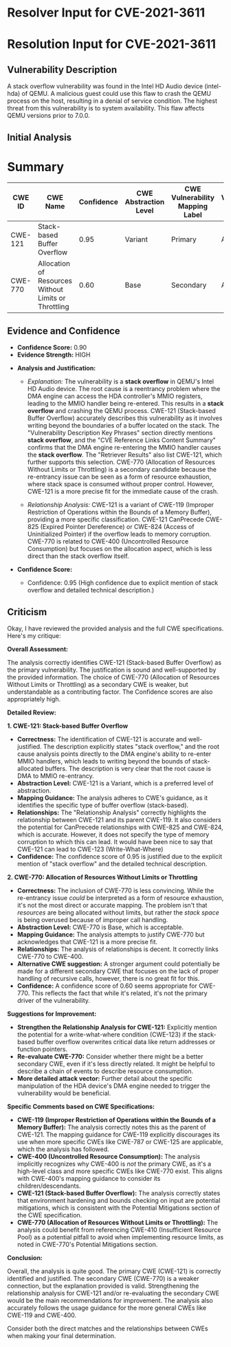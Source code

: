 # Resolver Input for CVE-2021-3611

# Resolution Input for CVE-2021-3611

## Vulnerability Description
A stack overflow vulnerability was found in the Intel HD Audio device (intel-hda) of QEMU. A malicious guest could use this flaw to crash the QEMU process on the host, resulting in a denial of service condition. The highest threat from this vulnerability is to system availability. This flaw affects QEMU versions prior to 7.0.0.

## Initial Analysis
# Summary
| CWE ID | CWE Name | Confidence | CWE Abstraction Level | CWE Vulnerability Mapping Label | CWE-Vulnerability Mapping Notes |
|---|---|---|---|---|---|
| CWE-121 | Stack-based Buffer Overflow | 0.95 | Variant | Primary | Allowed |
| CWE-770 | Allocation of Resources Without Limits or Throttling | 0.60 | Base | Secondary | Allowed |

## Evidence and Confidence

*   **Confidence Score:** 0.90
*   **Evidence Strength:** HIGH

- **Analysis and Justification:**  
  - *Explanation:* The vulnerability is a **stack overflow** in QEMU's Intel HD Audio device. The root cause is a reentrancy problem where the DMA engine can access the HDA controller's MMIO registers, leading to the MMIO handler being re-entered. This results in a **stack overflow** and crashing the QEMU process. CWE-121 (Stack-based Buffer Overflow) accurately describes this vulnerability as it involves writing beyond the boundaries of a buffer located on the stack. The "Vulnerability Description Key Phrases" section directly mentions **stack overflow**, and the "CVE Reference Links Content Summary" confirms that the DMA engine re-entering the MMIO handler causes the **stack overflow**. The "Retriever Results" also list CWE-121, which further supports this selection.
CWE-770 (Allocation of Resources Without Limits or Throttling) is a secondary candidate because the re-entrancy issue can be seen as a form of resource exhaustion, where stack space is consumed without proper control. However, CWE-121 is a more precise fit for the immediate cause of the crash.
  
  - *Relationship Analysis:* CWE-121 is a variant of CWE-119 (Improper Restriction of Operations within the Bounds of a Memory Buffer), providing a more specific classification. CWE-121 CanPrecede CWE-825 (Expired Pointer Dereference) or CWE-824 (Access of Uninitialized Pointer) if the overflow leads to memory corruption. CWE-770 is related to CWE-400 (Uncontrolled Resource Consumption) but focuses on the allocation aspect, which is less direct than the stack overflow itself.

- **Confidence Score:**  
  - Confidence: 0.95 (High confidence due to explicit mention of stack overflow and detailed technical description.)

## Criticism
Okay, I have reviewed the provided analysis and the full CWE specifications. Here's my critique:

**Overall Assessment:**

The analysis correctly identifies CWE-121 (Stack-based Buffer Overflow) as the primary vulnerability. The justification is sound and well-supported by the provided information. The choice of CWE-770 (Allocation of Resources Without Limits or Throttling) as a secondary CWE is weaker, but understandable as a contributing factor. The Confidence scores are also appropriately high.

**Detailed Review:**

**1. CWE-121: Stack-based Buffer Overflow**

*   **Correctness:** The identification of CWE-121 is accurate and well-justified. The description explicitly states "stack overflow," and the root cause analysis points directly to the DMA engine's ability to re-enter MMIO handlers, which leads to writing beyond the bounds of stack-allocated buffers. The description is very clear that the root cause is DMA to MMIO re-entrancy.
*   **Abstraction Level:** CWE-121 is a Variant, which is a preferred level of abstraction.
*   **Mapping Guidance:** The analysis adheres to CWE's guidance, as it identifies the specific type of buffer overflow (stack-based).
*   **Relationships:** The "Relationship Analysis" correctly highlights the relationship between CWE-121 and its parent CWE-119. It also considers the potential for CanPrecede relationships with CWE-825 and CWE-824, which is accurate. However, it does not specify the type of memory corruption to which this can lead. It would have been nice to say that CWE-121 can lead to CWE-123 (Write-What-Where)
*   **Confidence:** The confidence score of 0.95 is justified due to the explicit mention of "stack overflow" and the detailed technical description.

**2. CWE-770: Allocation of Resources Without Limits or Throttling**

*   **Correctness:** The inclusion of CWE-770 is less convincing. While the re-entrancy issue *could* be interpreted as a form of resource exhaustion, it's not the most direct or accurate mapping. The problem isn't that *resources* are being allocated without limits, but rather the *stack space* is being overused because of improper call handling.
*   **Abstraction Level:** CWE-770 is Base, which is acceptable.
*   **Mapping Guidance:** The analysis attempts to justify CWE-770 but acknowledges that CWE-121 is a more precise fit.
*   **Relationships:**  The analysis of relationships is decent.  It correctly links CWE-770 to CWE-400.
*   **Alternative CWE suggestion:** A stronger argument could potentially be made for a different secondary CWE that focuses on the lack of proper handling of recursive calls, however, there is no great fit for this.
*   **Confidence:** A confidence score of 0.60 seems appropriate for CWE-770. This reflects the fact that while it's related, it's not the primary driver of the vulnerability.

**Suggestions for Improvement:**

*   **Strengthen the Relationship Analysis for CWE-121:**  Explicitly mention the potential for a write-what-where condition (CWE-123) if the stack-based buffer overflow overwrites critical data like return addresses or function pointers.
*   **Re-evaluate CWE-770:** Consider whether there might be a better secondary CWE, even if it's less directly related. It might be helpful to describe a chain of events to describe resource consumption.
*   **More detailed attack vector:** Further detail about the specific manipulation of the HDA device's DMA engine needed to trigger the vulnerability would be beneficial.

**Specific Comments based on CWE Specifications:**

*   **CWE-119 (Improper Restriction of Operations within the Bounds of a Memory Buffer):** The analysis correctly notes this as the parent of CWE-121. The mapping guidance for CWE-119 explicitly discourages its use when more specific CWEs like CWE-787 or CWE-125 are applicable, which the analysis has followed.
*   **CWE-400 (Uncontrolled Resource Consumption):** The analysis implicitly recognizes why CWE-400 is *not* the primary CWE, as it's a high-level class and more specific CWEs like CWE-770 exist. This aligns with CWE-400's mapping guidance to consider its children/descendants.
*   **CWE-121 (Stack-based Buffer Overflow):** The analysis correctly states that environment hardening and bounds checking on input are potential mitigations, which is consistent with the Potential Mitigations section of the CWE specification.
*   **CWE-770 (Allocation of Resources Without Limits or Throttling):** The analysis could benefit from referencing CWE-410 (Insufficient Resource Pool) as a potential pitfall to avoid when implementing resource limits, as noted in CWE-770's Potential Mitigations section.

**Conclusion:**

Overall, the analysis is quite good. The primary CWE (CWE-121) is correctly identified and justified. The secondary CWE (CWE-770) is a weaker connection, but the explanation provided is valid. Strengthening the relationship analysis for CWE-121 and/or re-evaluating the secondary CWE would be the main recommendations for improvement. The analysis also accurately follows the usage guidance for the more general CWEs like CWE-119 and CWE-400.

Consider both the direct matches and the relationships between CWEs
when making your final determination.
        